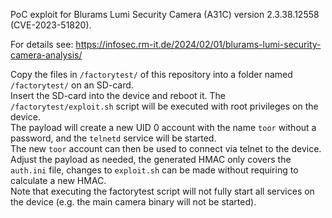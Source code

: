 PoC exploit for Blurams Lumi Security Camera (A31C) version 2.3.38.12558 (CVE-2023-51820).

For details see: https://infosec.rm-it.de/2024/02/01/blurams-lumi-security-camera-analysis/ 

Copy the files in `/factorytest/` of this repository into a folder named `/factorytest/` on an SD-card.  
Insert the SD-card into the device and reboot it. The `/factorytest/exploit.sh` script will be executed with root privileges on the device.  
The payload will create a new UID 0 account with the name `toor` without a password, and the `telnetd` service will be started.  
The new `toor` account can then be used to connect via telnet to the device.  
Adjust the payload as needed, the generated HMAC only covers the `auth.ini` file, changes to `exploit.sh` can be made without requiring to calculate a new HMAC.  
Note that executing the factorytest script will not fully start all services on the device (e.g. the main camera binary will not be started).  

